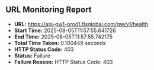 ## URL Monitoring Report

- **URL:** https://api-gw1-prod1.fisglobal.com/gw/v1/health
- **Start Time:** 2025-08-05T11:57:55.641726
- **End Time:** 2025-08-05T11:57:55.742175
- **Total Time Taken:** 0.100449 seconds
- **HTTP Status Code:** 403
- **Status:** Failure
- **Failure Reason:** HTTP Status Code: 403
